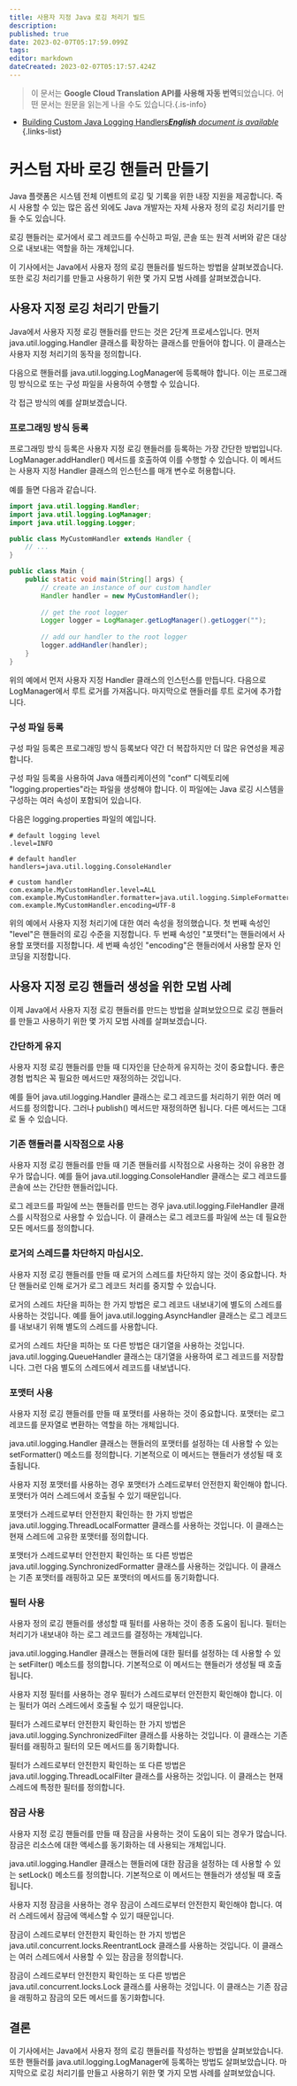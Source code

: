 ```yaml
---
title: 사용자 지정 Java 로깅 처리기 빌드
description: 
published: true
date: 2023-02-07T05:17:59.099Z
tags: 
editor: markdown
dateCreated: 2023-02-07T05:17:57.424Z
---
```


> 이 문서는 **Google Cloud Translation API를 사용해 자동 번역**되었습니다.
어떤 문서는 원문을 읽는게 나을 수도 있습니다.{.is-info}



- [Building Custom Java Logging Handlers***English** document is available*](/en/Knowledge-base/Java/building-custom-java-logging-handlers)
{.links-list}


# 커스텀 자바 로깅 핸들러 만들기

Java 플랫폼은 시스템 전체 이벤트의 로깅 및 기록을 위한 내장 지원을 제공합니다. 즉시 사용할 수 있는 많은 옵션 외에도 Java 개발자는 자체 사용자 정의 로깅 처리기를 만들 수도 있습니다.

로깅 핸들러는 로거에서 로그 레코드를 수신하고 파일, 콘솔 또는 원격 서버와 같은 대상으로 내보내는 역할을 하는 개체입니다.

이 기사에서는 Java에서 사용자 정의 로깅 핸들러를 빌드하는 방법을 살펴보겠습니다. 또한 로깅 처리기를 만들고 사용하기 위한 몇 가지 모범 사례를 살펴보겠습니다.

## 사용자 지정 로깅 처리기 만들기

Java에서 사용자 지정 로깅 핸들러를 만드는 것은 2단계 프로세스입니다. 먼저 java.util.logging.Handler 클래스를 확장하는 클래스를 만들어야 합니다. 이 클래스는 사용자 지정 처리기의 동작을 정의합니다.

다음으로 핸들러를 java.util.logging.LogManager에 등록해야 합니다. 이는 프로그래밍 방식으로 또는 구성 파일을 사용하여 수행할 수 있습니다.

각 접근 방식의 예를 살펴보겠습니다.

### 프로그래밍 방식 등록

프로그래밍 방식 등록은 사용자 지정 로깅 핸들러를 등록하는 가장 간단한 방법입니다. LogManager.addHandler() 메서드를 호출하여 이를 수행할 수 있습니다. 이 메서드는 사용자 지정 Handler 클래스의 인스턴스를 매개 변수로 허용합니다.

예를 들면 다음과 같습니다.

```java
import java.util.logging.Handler;
import java.util.logging.LogManager;
import java.util.logging.Logger;

public class MyCustomHandler extends Handler {
    // ...
}

public class Main {
    public static void main(String[] args) {
        // create an instance of our custom handler
        Handler handler = new MyCustomHandler();
        
        // get the root logger
        Logger logger = LogManager.getLogManager().getLogger("");
        
        // add our handler to the root logger
        logger.addHandler(handler);
    }
}
```

위의 예에서 먼저 사용자 지정 Handler 클래스의 인스턴스를 만듭니다. 다음으로 LogManager에서 루트 로거를 가져옵니다. 마지막으로 핸들러를 루트 로거에 추가합니다.

### 구성 파일 등록

구성 파일 등록은 프로그래밍 방식 등록보다 약간 더 복잡하지만 더 많은 유연성을 제공합니다.

구성 파일 등록을 사용하여 Java 애플리케이션의 "conf" 디렉토리에 "logging.properties"라는 파일을 생성해야 합니다. 이 파일에는 Java 로깅 시스템을 구성하는 여러 속성이 포함되어 있습니다.

다음은 logging.properties 파일의 예입니다.

```
# default logging level
.level=INFO

# default handler
handlers=java.util.logging.ConsoleHandler

# custom handler
com.example.MyCustomHandler.level=ALL
com.example.MyCustomHandler.formatter=java.util.logging.SimpleFormatter
com.example.MyCustomHandler.encoding=UTF-8
```

위의 예에서 사용자 지정 처리기에 대한 여러 속성을 정의했습니다. 첫 번째 속성인 "level"은 핸들러의 로깅 수준을 지정합니다. 두 번째 속성인 "포맷터"는 핸들러에서 사용할 포맷터를 지정합니다. 세 번째 속성인 "encoding"은 핸들러에서 사용할 문자 인코딩을 지정합니다.

## 사용자 지정 로깅 핸들러 생성을 위한 모범 사례

이제 Java에서 사용자 지정 로깅 핸들러를 만드는 방법을 살펴보았으므로 로깅 핸들러를 만들고 사용하기 위한 몇 가지 모범 사례를 살펴보겠습니다.

### 간단하게 유지

사용자 지정 로깅 핸들러를 만들 때 디자인을 단순하게 유지하는 것이 중요합니다. 좋은 경험 법칙은 꼭 필요한 메서드만 재정의하는 것입니다.

예를 들어 java.util.logging.Handler 클래스는 로그 레코드를 처리하기 위한 여러 메서드를 정의합니다. 그러나 publish() 메서드만 재정의하면 됩니다. 다른 메서드는 그대로 둘 수 있습니다.

### 기존 핸들러를 시작점으로 사용

사용자 지정 로깅 핸들러를 만들 때 기존 핸들러를 시작점으로 사용하는 것이 유용한 경우가 많습니다. 예를 들어 java.util.logging.ConsoleHandler 클래스는 로그 레코드를 콘솔에 쓰는 간단한 핸들러입니다.

로그 레코드를 파일에 쓰는 핸들러를 만드는 경우 java.util.logging.FileHandler 클래스를 시작점으로 사용할 수 있습니다. 이 클래스는 로그 레코드를 파일에 쓰는 데 필요한 모든 메서드를 정의합니다.

### 로거의 스레드를 차단하지 마십시오.

사용자 지정 로깅 핸들러를 만들 때 로거의 스레드를 차단하지 않는 것이 중요합니다. 차단 핸들러로 인해 로거가 로그 레코드 처리를 중지할 수 있습니다.

로거의 스레드 차단을 피하는 한 가지 방법은 로그 레코드 내보내기에 별도의 스레드를 사용하는 것입니다. 예를 들어 java.util.logging.AsyncHandler 클래스는 로그 레코드를 내보내기 위해 별도의 스레드를 사용합니다.

로거의 스레드 차단을 피하는 또 다른 방법은 대기열을 사용하는 것입니다. java.util.logging.QueueHandler 클래스는 대기열을 사용하여 로그 레코드를 저장합니다. 그런 다음 별도의 스레드에서 레코드를 내보냅니다.

### 포맷터 사용

사용자 지정 로깅 핸들러를 만들 때 포맷터를 사용하는 것이 중요합니다. 포맷터는 로그 레코드를 문자열로 변환하는 역할을 하는 개체입니다.

java.util.logging.Handler 클래스는 핸들러의 포맷터를 설정하는 데 사용할 수 있는 setFormatter() 메소드를 정의합니다. 기본적으로 이 메서드는 핸들러가 생성될 때 호출됩니다.

사용자 지정 포맷터를 사용하는 경우 포맷터가 스레드로부터 안전한지 확인해야 합니다. 포맷터가 여러 스레드에서 호출될 수 있기 때문입니다.

포맷터가 스레드로부터 안전한지 확인하는 한 가지 방법은 java.util.logging.ThreadLocalFormatter 클래스를 사용하는 것입니다. 이 클래스는 현재 스레드에 고유한 포맷터를 정의합니다.

포맷터가 스레드로부터 안전한지 확인하는 또 다른 방법은 java.util.logging.SynchronizedFormatter 클래스를 사용하는 것입니다. 이 클래스는 기존 포맷터를 래핑하고 모든 포맷터의 메서드를 동기화합니다.

### 필터 사용

사용자 정의 로깅 핸들러를 생성할 때 필터를 사용하는 것이 종종 도움이 됩니다. 필터는 처리기가 내보내야 하는 로그 레코드를 결정하는 개체입니다.

java.util.logging.Handler 클래스는 핸들러에 대한 필터를 설정하는 데 사용할 수 있는 setFilter() 메소드를 정의합니다. 기본적으로 이 메서드는 핸들러가 생성될 때 호출됩니다.

사용자 지정 필터를 사용하는 경우 필터가 스레드로부터 안전한지 확인해야 합니다. 이는 필터가 여러 스레드에서 호출될 수 있기 때문입니다.

필터가 스레드로부터 안전한지 확인하는 한 가지 방법은 java.util.logging.SynchronizedFilter 클래스를 사용하는 것입니다. 이 클래스는 기존 필터를 래핑하고 필터의 모든 메서드를 동기화합니다.

필터가 스레드로부터 안전한지 확인하는 또 다른 방법은 java.util.logging.ThreadLocalFilter 클래스를 사용하는 것입니다. 이 클래스는 현재 스레드에 특정한 필터를 정의합니다.

### 잠금 사용

사용자 지정 로깅 핸들러를 만들 때 잠금을 사용하는 것이 도움이 되는 경우가 많습니다. 잠금은 리소스에 대한 액세스를 동기화하는 데 사용되는 개체입니다.

java.util.logging.Handler 클래스는 핸들러에 대한 잠금을 설정하는 데 사용할 수 있는 setLock() 메소드를 정의합니다. 기본적으로 이 메서드는 핸들러가 생성될 때 호출됩니다.

사용자 지정 잠금을 사용하는 경우 잠금이 스레드로부터 안전한지 확인해야 합니다. 여러 스레드에서 잠금에 액세스할 수 있기 때문입니다.

잠금이 스레드로부터 안전한지 확인하는 한 가지 방법은 java.util.concurrent.locks.ReentrantLock 클래스를 사용하는 것입니다. 이 클래스는 여러 스레드에서 사용할 수 있는 잠금을 정의합니다.

잠금이 스레드로부터 안전한지 확인하는 또 다른 방법은 java.util.concurrent.locks.Lock 클래스를 사용하는 것입니다. 이 클래스는 기존 잠금을 래핑하고 잠금의 모든 메서드를 동기화합니다.

## 결론

이 기사에서는 Java에서 사용자 정의 로깅 핸들러를 작성하는 방법을 살펴보았습니다. 또한 핸들러를 java.util.logging.LogManager에 등록하는 방법도 살펴보았습니다. 마지막으로 로깅 처리기를 만들고 사용하기 위한 몇 가지 모범 사례를 살펴보았습니다.